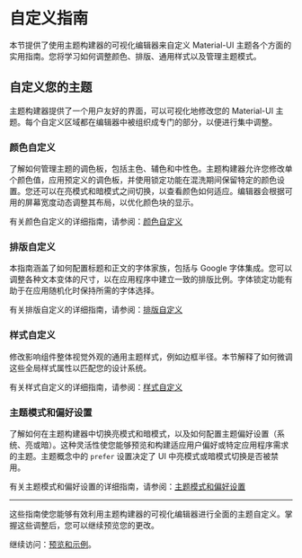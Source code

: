 # 自定义指南

本节提供了使用主题构建器的可视化编辑器来自定义 Material-UI 主题各个方面的实用指南。您将学习如何调整颜色、排版、通用样式以及管理主题模式。

## 自定义您的主题

主题构建器提供了一个用户友好的界面，可以可视化地修改您的 Material-UI 主题。每个自定义区域都在编辑器中被组织成专门的部分，以便进行集中调整。

### 颜色自定义

了解如何管理主题的调色板，包括主色、辅色和中性色。主题构建器允许您修改单个颜色值，应用预定义的调色板，并使用锁定功能在混洗期间保留特定的颜色设置。您还可以在亮模式和暗模式之间切换，以查看颜色如何适应。编辑器会根据可用的屏幕宽度动态调整其布局，以优化颜色块的显示。

有关颜色自定义的详细指南，请参阅：[颜色自定义](./customization-guides-colors.md)

### 排版自定义

本指南涵盖了如何配置标题和正文的字体家族，包括与 Google 字体集成。您可以调整各种文本变体的尺寸，以在应用程序中建立一致的排版比例。字体锁定功能有助于在应用随机化时保持所需的字体选择。

有关排版自定义的详细指南，请参阅：[排版自定义](./customization-guides-typography.md)

### 样式自定义

修改影响组件整体视觉外观的通用主题样式，例如边框半径。本节解释了如何微调这些全局样式属性以匹配您的设计系统。

有关样式自定义的详细指南，请参阅：[样式自定义](./customization-guides-styles.md)

### 主题模式和偏好设置

了解如何在主题构建器中切换亮模式和暗模式，以及如何配置主题偏好设置（系统、亮或暗）。这种灵活性使您能够预览和构建适应用户偏好或特定应用程序需求的主题。主题概念中的 `prefer` 设置决定了 UI 中亮模式或暗模式切换是否被禁用。

有关主题模式和偏好设置的详细指南，请参阅：[主题模式和偏好设置](./customization-guides-theme-mode-preference.md)

---

这些指南使您能够有效利用主题构建器的可视化编辑器进行全面的主题自定义。掌握这些调整后，您可以继续预览您的更改。

继续访问：[预览和示例](./previewing-samples.md)。